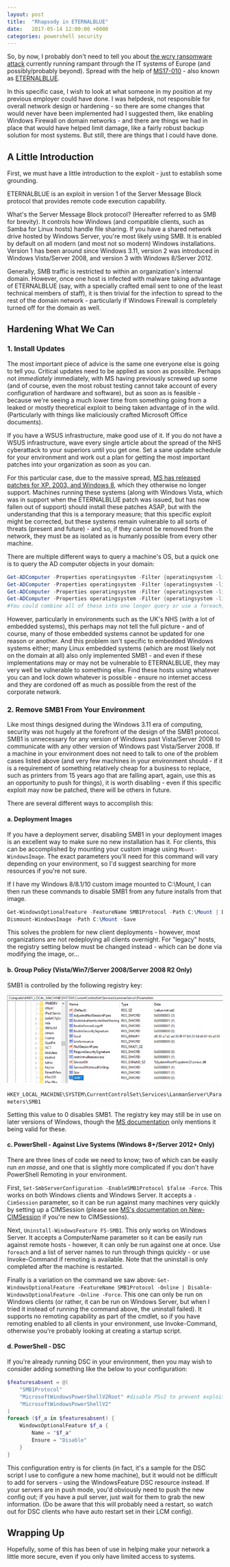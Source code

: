 ```yaml
---
layout: post
title:  "Rhapsody in ETERNALBLUE"
date:   2017-05-14 12:00:00 +0000
categories: powershell security
---
```

So, by now, I probably don't need to tell you about [the wcry ransomware attack](http://www.bbc.co.uk/news/technology-39913630) currently running rampant through the IT systems of Europe (and possibly/probably beyond). Spread with the help of [MS17-010](https://technet.microsoft.com/en-us/library/security/ms17-010.aspx) - also known as [ETERNALBLUE](https://en.wikipedia.org/w/index.php?title=EternalBlue&oldid=780332147).

In this specific case, I wish to look at what someone in my position at my previous employer could have done. I was helpdesk, not responsible for overall network design or hardening - so there are some changes that would never have been implemented had I suggested them, like enabling Windows Firewall on domain networks - and there are things we had in place that would have helped limit damage, like a fairly robust backup solution for most systems. But still, there are things that I could have done.

## A Little Introduction

First, we must have a little introduction to the exploit - just to establish some grounding.

ETERNALBLUE is an exploit in version 1 of the Server Message Block protocol that provides remote code execution capability.

What's the Server Message Block protocol? (Hereafter referred to as SMB for brevity). It controls how Windows (and compatible clients, such as Samba for Linux hosts) handle file sharing. If you have a shared network drive hosted by Windows Server, you're most likely using SMB. It is enabled by default on all modern (and most not so modern) Windows installations. Version 1 has been around since Windows 3.11, version 2 was introduced in Windows Vista/Server 2008, and version 3 with Windows 8/Server 2012.

Generally, SMB traffic is restricted to within an organization's internal domain. However, once one host is infected with malware taking advantage of ETERNALBLUE (say, with a specially crafted email sent to one of the least technical members of staff), it is then trivial for the infection to spread to the rest of the domain network - particularly if Windows Firewall is completely turned off for the domain as well.

## Hardening What We Can

### 1. Install Updates

The most important piece of advice is the same one everyone else is going to tell you. Critical updates need to be applied as soon as possible. Perhaps not *immediately* immediately, with MS having previously screwed up some (and of course, even the most robust testing cannot take account of every configuration of hardware and software), but as soon as is feasible - because we're seeing a much lower time from something going from a leaked or mostly theoretical exploit to being taken advantage of in the wild. (Particularly with things like maliciously crafted Microsoft Office documents).

If you have a WSUS infrastructure, make good use of it. If you do not have a WSUS infrastructure, wave every single article about the spread of the NHS cyberattack to your superiors until you get one. Set a sane update schedule for your environment and work out a plan for getting the most important patches into your organization as soon as you can.

For this particular case, due to the massive spread, [MS has released patches for XP. 2003, and Windows 8](https://blogs.technet.microsoft.com/msrc/2017/05/12/customer-guidance-for-wannacrypt-attacks/), which they otherwise no longer support. Machines running these systems (along with Windows Vista, which was in support when the ETERNALBLUE patch was issued, but has now fallen out of support) should install these patches ASAP, but with the understanding that this is a temporary measure; that this specific exploit might be corrected, but these systems remain vulnerable to all sorts of threats (present and future) - and so, if they cannot be removed from the network, they must be as isolated as is humanly possible from every other machine.

There are multiple different ways to query a machine's OS, but a quick one is to query the AD computer objects in your domain:

```powershell
Get-ADComputer -Properties operatingsystem -Filter {operatingsystem -like "*2003*"}
Get-ADComputer -Properties operatingsystem -Filter {operatingsystem -like "*XP*"}
Get-ADComputer -Properties operatingsystem -Filter {operatingsystem -like "*Vista*"}
Get-ADComputer -Properties operatingsystem -Filter {operatingsystem -like "* 8 *"} #the spaces need to be here or else it'll get all Server 2008/R2 clients, as well as all Windows 8.1 clients.
#You could combine all of these into one longer query or use a foreach, I'm just trying to keep things simple in this case.
```

However, particularly in environments such as the UK's NHS (with a lot of embedded systems), this perhaps may not tell the full picture - and of course, many of those embedded systems cannot be updated for one reason or another. And this problem isn't specific to embedded Windows systems either; many Linux embedded systems (which are most likely not on the domain at all) also only implemented SMB1 - and even if these implementations may or may not be vulnerable to ETERNALBLUE, they may very well be vulnerable to something else. Find these hosts using whatever you can and lock down whatever is possible - ensure no internet access and they are cordoned off as much as possible from the rest of the corporate network.

### 2. Remove SMB1 From Your Environment

Like most things designed during the Windows 3.11 era of computing, security was not hugely at the forefront of the design of the SMB1 protocol. SMB1 is unnecessary for any version of Windows past Vista/Server 2008 to communicate with any other version of Windows past Vista/Server 2008. If a machine in your environment does not need to talk to one of the problem cases listed above (and very few machines in your environment should - if it is a requirement of something relatively cheap for a business to replace, such as printers from 15 years ago that are falling apart, again, use this as an opportunity to push for things), it is worth disabling - even if this specific exploit may now be patched, there will be others in future.

There are several different ways to accomplish this:

#### a. Deployment Images

If you have a deployment server, disabling SMB1 in your deployment images is an excellent way to make sure no new installation has it. For clients, this can be accomplished by mounting your custom image using `Mount-WindowsImage`. The exact parameters you'll need for this command will vary depending on your environment, so I'd suggest searching for more resources if you're not sure.

If I have my Windows 8/8.1/10 custom image mounted to C:\Mount\, I can then run these commands to disable SMB1 from any future installs from that image.

```powershell
Get-WindowsOptionalFeature -FeatureName SMB1Protocol -Path C:\Mount | Disable-WindowsOptionalFeature -Path C:\Mount -Force
Dismount-WindowsImage -Path C:\Mount -Save
```

This solves the problem for new client deployments - however, most organizations are not redeploying all clients overnight. For "legacy" hosts, the registry setting below must be changed instead - which can be done via modifying the image, or...

#### b. Group Policy (Vista/Win7/Server 2008/Server 2008 R2 Only)

SMB1 is controlled by the following registry key:

![HKEY_LOCAL_MACHINE\SYSTEM\CurrentControlSet\Services\LanmanServer\Parameters\SMB1](/images/SMB1_Registry_Key.PNG)

`HKEY_LOCAL_MACHINE\SYSTEM\CurrentControlSet\Services\LanmanServer\Parameters\SMB1`

Setting this value to 0 disables SMB1. The registry key may still be in use on later versions of Windows, though the [MS documentation](https://support.microsoft.com/en-gb/help/2696547/how-to-enable-and-disable-smbv1,-smbv2,-and-smbv3-in-windows-vista,-windows-server-2008,-windows-7,-windows-server-2008-r2,-windows-8,-and-windows-server-2012) only mentions it being valid for these.

#### c. PowerShell - Against Live Systems (Windows 8+/Server 2012+ Only)

There are three lines of code we need to know; two of which can be easily run *en masse*, and one that is slightly more complicated if you don't have PowerShell Remoting in your environment.

First, `Set-SmbServerConfiguration -EnableSMB1Protocol $false -Force`. This works on both Windows clients and Windows Server. It accepts a `-CimSession` parameter, so it can be run against many machines very quickly by setting up a CIMSession (please see [MS's documentation on New-CIMSession](https://msdn.microsoft.com/en-us/powershell/reference/6/cimcmdlets/new-cimsession) if you're new to CIMSessions).

Next, `Uninstall-WindowsFeature FS-SMB1`. This only works on Windows Server. It accepts a ComputerName parameter so it can be easily run against remote hosts - however, it can only be run against one at once. Use `foreach` and a list of server names to run through things quickly - or use Invoke-Command if remoting is available. Note that the uninstall is only completed after the machine is restarted.

Finally is a variation on the command we saw above: `Get-WindowsOptionalFeature -FeatureName SMB1Protocol -Online | Disable-WindowsOptionalFeature -Online -Force`. This one can only be run on Windows clients (or rather, it can be run on Windows Server, but when I tried it instead of running the command above, the uninstall failed). It supports no remoting capability as part of the cmdlet, so if you have remoting enabled to all clients in your environment, use Invoke-Command, otherwise you're probably looking at creating a startup script.

#### d. PowerShell - DSC

If you're already running DSC in your environment, then you may wish to consider adding something like the below to your configuration:

```powershell
$featuresabsent = @(
    "SMB1Protocol"
    "MicrosoftWindowsPowerShellV2Root" #disable PSv2 to prevent exploits - https://www.youtube.com/watch?v=Hhpi3Sp4W4k
    "MicrosoftWindowsPowerShellV2"
)
foreach ($f_a in $featuresabsent) {
    WindowsOptionalFeature $f_a {
        Name = "$f_a"
        Ensure = "Disable"
    }
}
```

This configuration entry is for clients (in fact, it's a sample for the DSC script I use to configure a new home machine), but it would not be difficult to add for servers - using the WindowsFeature DSC resource instead. If your servers are in push mode, you'd obviously need to push the new config out; if you have a pull server, just wait for them to grab the new information. (Do be aware that this will probably need a restart, so watch out for DSC clients who have auto restart set in their LCM config).

## Wrapping Up

Hopefully, some of this has been of use in helping make your network a little more secure, even if you only have limited access to systems.